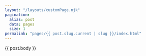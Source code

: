 ```yaml
---
layout: "/layouts/customPage.njk"
pagination:
  alias: post
  data: pages
  size: 1
permalink: "pages/{{ post.slug.current | slug }}/index.html"
---
```


{{ post.body }}
